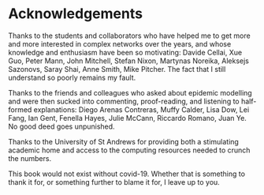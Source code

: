 # Acknowledgements

Thanks to the students and collaborators who have helped me to get
more and more interested in complex networks over the years, and whose
knowledge and enthusiasm have been so motivating: Davide Cellai, Xue
Guo, Peter Mann, John Mitchell, Stefan Nixon, Martynas Noreika,
Aleksejs Sazonovs, Saray Shai, Anne Smith, Mike Pitcher. The fact that
I still understand so poorly remains my fault.

Thanks to the friends and colleagues who asked about epidemic
modelling and were then sucked into commenting, proof-reading, and
listening to half-formed explanations: Diego Arenas Contreras, Muffy
Calder, Lisa Dow, Lei Fang, Ian Gent, Fenella Hayes, Julie McCann,
Riccardo Romano, Juan Ye. No good deed goes unpunished.

Thanks to the University of St Andrews for providing both a
stimulating academic home and access to the computing resources needed
to crunch the numbers.

This book would not exist without covid-19. Whether that is something
to thank it for, or something further to blame it for, I leave up to you. 




